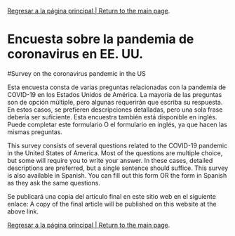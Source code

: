 [Regresar a la página principal | Return to the main page](/index/).

# Encuesta sobre la pandemia de coronavirus en EE. UU.
#Survey on the coronavirus pandemic in the US

Esta encuesta consta de varias preguntas relacionadas con la pandemia de COVID-19 en los Estados Unidos de América. La mayoría de las preguntas son de opción múltiple, pero algunas requerirán que escriba su respuesta. En estos casos, se prefieren descripciones detalladas, pero una sola frase debería ser suficiente.
Esta encuestra también está disponible en inglés. Puede completar este formulario O el formulario en inglés, ya que hacen las mismas preguntas.

This survey consists of several questions related to the COVID-19 pandemic in the United States of America. Most of the questions are multiple choice, but some will require you to write your answer. In these cases, detailed descriptions are preferred, but a single sentence should suffice.
This survey is also available in Spanish. You can fill out this form OR the form in Spanish as they ask the same questions.

Se publicará una copia del artículo final en este sitio web en el siguiente enlace: 
A copy of the final article will be published on this website at the above link.


[Regresar a la página principal | Return to the main page](/index/).
